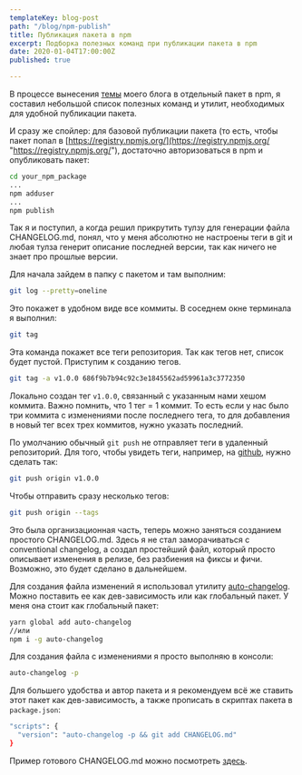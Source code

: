 ```yaml
---
templateKey: blog-post
path: "/blog/npm-publish"
title: Публикация пакета в npm
excerpt: Подборка полезных команд при публикации пакета в npm
date: 2020-01-04T17:00:00Z
published: true

---
```

В процессе вынесения [темы](https://github.com/Defite/gatsby-theme-defite/tree/master/gatsby-theme-defite "Gatsby Defite theme") моего блога в отдельный пакет в npm, я составил небольшой список полезных команд и утилит, необходимых для удобной публикации пакета.

И сразу же спойлер: для базовой публикации пакета (то есть, чтобы пакет попал в [https://registry.npmjs.org/](https://registry.npmjs.org/ "https://registry.npmjs.org/"), достаточно авторизоваться в npm и опубликовать пакет:

```bash
cd your_npm_package
...
npm adduser
...
npm publish
```

Так я и поступил, а когда решил прикрутить тулзу для генерации файла CHANGELOG.md, понял, что у меня абсолютно не настроены теги в git и любая тулза генерит описание последней версии, так как ничего не знает про прошлые версии.

Для начала зайдем в папку с пакетом и там выполним:

```bash
git log --pretty=oneline
```

Это покажет в удобном виде все коммиты. В соседнем окне терминала я выполнил:

```bash
git tag
```

Эта команда покажет все теги репозитория. Так как тегов нет, список будет пустой. Приступим к созданию тегов.

```bash
git tag -a v1.0.0 686f9b7b94c92c3e1845562ad59961a3c3772350
```

Локально создан тег `v1.0.0`, связанный с указанным нами хешом коммита. Важно помнить, что 1 тег = 1 коммит. То есть если у нас было три коммита с изменениями после последнего тега, то для добавления в новый тег всех трех коммитов, нужно указать последний.

По умолчанию обычный `git push` не отправляет теги в удаленный репозиторий. Для того, чтобы увидеть теги, например, на [github](https://github.com/), нужно сделать так:

```bash
git push origin v1.0.0
```

Чтобы отправить сразу несколько тегов:

```bash
git push origin --tags
```

Это была организационная часть, теперь можно заняться созданием простого CHANGELOG.md. Здесь я не стал заморачиваться с conventional changelog, а создал простейший файл, который просто описывает изменения в релизе, без разбиения на фиксы и фичи. Возможно, это будет сделано в дальнейшем.

Для создания файла изменений я использовал утилиту [auto-changelog](https://www.npmjs.com/package/auto-changelog). Можно поставить ее как дев-зависимость или как глобальный пакет. У меня она стоит как глобальный пакет:

```bash
yarn global add auto-changelog
//или
npm i -g auto-changelog
```

Для создания файла с изменениями я просто выполняю в консоли:

```bash
auto-changelog -p
```

Для большего удобства и автор пакета и я рекомендуем всё же ставить этот пакет как дев-зависимость, а также прописать в скриптах пакета в `package.json`:

```bash
"scripts": {
  "version": "auto-changelog -p && git add CHANGELOG.md"
}
```

Пример готового CHANGELOG.md можно посмотреть [здесь](https://github.com/Defite/gatsby-theme-defite/blob/master/gatsby-theme-defite/CHANGELOG.md).
